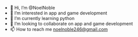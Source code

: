 - 👋 Hi, I’m @NoelNoble
- 👀 I’m interested in app and game development
- 🌱 I’m currently learning python
- 💞️ I’m looking to collaborate on app and game development
- 📫 How to reach me noelnoble246@gmail.com

<!---
NoelNoble/NoelNoble is a ✨ special ✨ repository because its `README.md` (this file) appears on your GitHub profile.
You can click the Preview link to take a look at your changes.
--->
